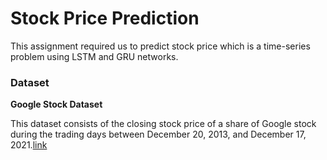 # Stock Price Prediction

This assignment required us to predict stock price which is a time-series problem using LSTM and GRU networks.

### Dataset

**Google Stock Dataset**

This dataset consists of the closing stock price of a share of Google stock during the trading days between December 20, 2013, and December 17, 2021.[link](https://finance.yahoo.com/quote/GOOG/history/?guccounter=1)
